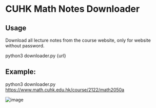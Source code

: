 # CUHK Math Notes Downloader

## Usage
Download all lecture notes from the course website, only for website without password.

python3 downloader.py {url}

## Example: 
python3 downloader.py https://www.math.cuhk.edu.hk/course/2122/math2050a

![image](https://user-images.githubusercontent.com/64748277/147047918-8bcfca6f-e3bd-4626-868f-803717c85088.png)
